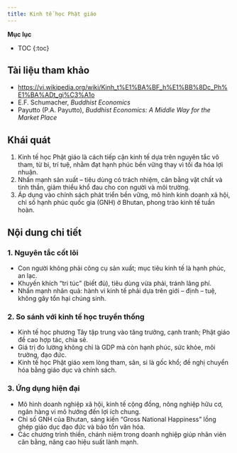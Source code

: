 ```yaml
---
title: Kinh tế học Phật giáo
---
```


**Mục lục**

- TOC
{:toc}

## Tài liệu tham khảo

- <https://vi.wikipedia.org/wiki/Kinh_t%E1%BA%BF_h%E1%BB%8Dc_Ph%E1%BA%ADt_gi%C3%A1o>
- E.F. Schumacher, *Buddhist Economics*
- Payutto (P.A. Payutto), *Buddhist Economics: A Middle Way for the Market Place*

## Khái quát

1. Kinh tế học Phật giáo là cách tiếp cận kinh tế dựa trên nguyên tắc vô tham, từ bi, trí tuệ, nhằm đạt hạnh phúc bền vững thay vì tối đa hóa lợi nhuận.
2. Nhấn mạnh sản xuất – tiêu dùng có trách nhiệm, cân bằng vật chất và tinh thần, giảm thiểu khổ đau cho con người và môi trường.
3. Áp dụng vào chính sách phát triển bền vững, mô hình kinh doanh xã hội, chỉ số hạnh phúc quốc gia (GNH) ở Bhutan, phong trào kinh tế tuần hoàn.

## Nội dung chi tiết

### 1. Nguyên tắc cốt lõi
- Con người không phải công cụ sản xuất; mục tiêu kinh tế là hạnh phúc, an lạc.
- Khuyến khích “tri túc” (biết đủ), tiêu dùng vừa phải, tránh lãng phí.
- Nhấn mạnh nhân quả: hành vi kinh tế phải dựa trên giới – định – tuệ, không gây tổn hại chúng sinh.

### 2. So sánh với kinh tế học truyền thống
- Kinh tế học phương Tây tập trung vào tăng trưởng, cạnh tranh; Phật giáo đề cao hợp tác, chia sẻ.
- Giá trị đo lường không chỉ là GDP mà còn hạnh phúc, sức khỏe, môi trường, đạo đức.
- Kinh tế học Phật giáo xem lòng tham, sân, si là gốc khổ; đề nghị chuyển hóa bằng giáo dục và chính sách.

### 3. Ứng dụng hiện đại
- Mô hình doanh nghiệp xã hội, kinh tế cộng đồng, nông nghiệp hữu cơ, ngân hàng vi mô hướng đến lợi ích chung.
- Chỉ số GNH của Bhutan, sáng kiến “Gross National Happiness” lồng ghép giáo dục đạo đức và bảo tồn văn hóa.
- Các chương trình thiền, chánh niệm trong doanh nghiệp giúp nhân viên cân bằng, nâng cao hiệu suất lành mạnh.
